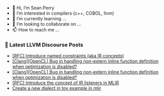 - 👋 Hi, I’m Sean Perry
- 👀 I’m interested in compilers (c++, COBOL, llvm)
- 🌱 I’m currently learning ...
- 💞️ I’m looking to collaborate on ...
- 📫 How to reach me ...

<!---
s66perry/s66perry is a ✨ special ✨ repository because its `README.md` (this file) appears on your GitHub profile.
You can click the Preview link to take a look at your changes.
--->
### 📕 Latest LLVM Discourse Posts

<!-- DISCOURSE-LLVM:START -->
- [[RFC] Introduce named constraints &lpar;aka IR concepts&rpar;](https://discourse.llvm.org/t/rfc-introduce-named-constraints-aka-ir-concepts/70591#post_5)
- [[Clang][OpenCL] Bug in handling non-extern inline function definition when optimization is disabled?](https://discourse.llvm.org/t/clang-opencl-bug-in-handling-non-extern-inline-function-definition-when-optimization-is-disabled/70671#post_2)
- [[Clang][OpenCL] Bug in handling non-extern inline function definition when optimization is disabled?](https://discourse.llvm.org/t/clang-opencl-bug-in-handling-non-extern-inline-function-definition-when-optimization-is-disabled/70671#post_1)
- [[RFC] Introduce the concept of IR listeners in MLIR](https://discourse.llvm.org/t/rfc-introduce-the-concept-of-ir-listeners-in-mlir/67854?page=2#post_33)
- [Create a new dialect in toy example in mlir](https://discourse.llvm.org/t/create-a-new-dialect-in-toy-example-in-mlir/70651#post_4)
<!-- DISCOURSE-LLVM:END -->
